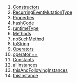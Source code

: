 1.  [Constructors](./RecurringEventMutationType-class#constructors.md)
2.  [RecurringEventMutationType](./RecurringEventMutationType/RecurringEventMutationType.md)
3.  [Properties](./RecurringEventMutationType-class#instance-properties.md)
4.  [hashCode](https://api.flutter.dev/flutter/dart-core/Object/hashCode.html)
5.  [runtimeType](https://api.flutter.dev/flutter/dart-core/Object/runtimeType.html)
6.  [Methods](./RecurringEventMutationType-class#instance-methods.md)
7.  [noSuchMethod](https://api.flutter.dev/flutter/dart-core/Object/noSuchMethod.html)
8.  [toString](https://api.flutter.dev/flutter/dart-core/Object/toString.html)
9.  [Operators](./RecurringEventMutationType-class#operators.md)
10. [operator
    ==](https://api.flutter.dev/flutter/dart-core/Object/operator_equals.html)
11. [Constants](./RecurringEventMutationType-class#constants.md)
12. [allInstances](./RecurringEventMutationType/allInstances-constant.md)
13. [thisAndFollowingInstances](./RecurringEventMutationType/thisAndFollowingInstances-constant.md)
14. [thisInstance](./RecurringEventMutationType/thisInstance-constant.md)
